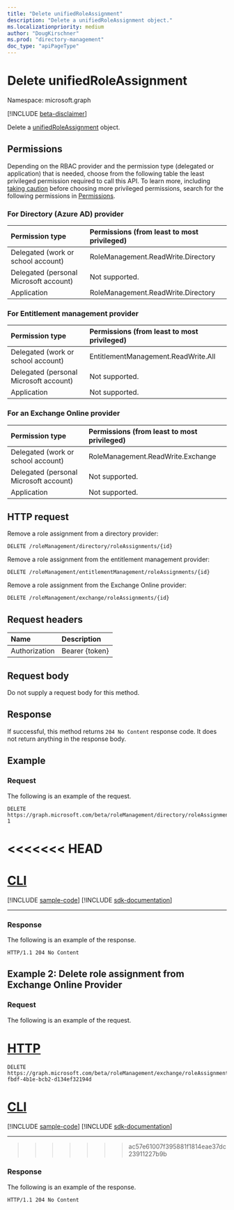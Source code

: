 ```yaml
---
title: "Delete unifiedRoleAssignment"
description: "Delete a unifiedRoleAssignment object."
ms.localizationpriority: medium
author: "DougKirschner"
ms.prod: "directory-management"
doc_type: "apiPageType"
---
```


# Delete unifiedRoleAssignment

Namespace: microsoft.graph

[!INCLUDE [beta-disclaimer](../../includes/beta-disclaimer.md)]

Delete a [unifiedRoleAssignment](../resources/unifiedRoleAssignment.md) object.

## Permissions

Depending on the RBAC provider and the permission type (delegated or application) that is needed, choose from the following table the least privileged permission required to call this API. To learn more, including [taking caution](/graph/auth/auth-concepts#best-practices-for-requesting-permissions) before choosing more privileged permissions, search for the following permissions in [Permissions](/graph/permissions-reference).

### For Directory (Azure AD) provider

|Permission type      | Permissions (from least to most privileged)              |
|:--------------------|:---------------------------------------------------------|
|Delegated (work or school account) |  RoleManagement.ReadWrite.Directory   |
|Delegated (personal Microsoft account) | Not supported.    |
|Application | RoleManagement.ReadWrite.Directory |

### For Entitlement management provider

|Permission type      | Permissions (from least to most privileged)              |
|:--------------------|:---------------------------------------------------------|
|Delegated (work or school account) |  EntitlementManagement.ReadWrite.All  |
|Delegated (personal Microsoft account) | Not supported.    |
|Application | Not supported. |

### For an Exchange Online provider

|Permission type      | Permissions (from least to most privileged)              |
|:--------------------|:---------------------------------------------------------|
|Delegated (work or school account) |  RoleManagement.ReadWrite.Exchange   |
|Delegated (personal Microsoft account) | Not supported.    |
|Application | Not supported. |

## HTTP request

Remove a role assignment from a directory provider:

<!-- { "blockType": "ignored" } -->

```http
DELETE /roleManagement/directory/roleAssignments/{id}
```

Remove a role assignment from the entitlement management provider:

<!-- { "blockType": "ignored" } -->

```http
DELETE /roleManagement/entitlementManagement/roleAssignments/{id}
```

Remove a role assignment from the Exchange Online provider:

<!-- { "blockType": "ignored" } -->

```http
DELETE /roleManagement/exchange/roleAssignments/{id}
```


## Request headers

| Name          | Description   |
|:--------------|:--------------|
| Authorization | Bearer {token} |

## Request body

Do not supply a request body for this method.

## Response

If successful, this method returns `204 No Content` response code. It does not return anything in the response body.

## Example

### Request

The following is an example of the request.

<!-- {
  "blockType": "request",
  "name": "delete_unifiedroleassignment",
  "sampleKeys": ["lAPpYvVpN0KRkAEhdxReEJC2sEqbR_9Hr48lds9SGHI-1"]
}-->

```http
DELETE https://graph.microsoft.com/beta/roleManagement/directory/roleAssignments/lAPpYvVpN0KRkAEhdxReEJC2sEqbR_9Hr48lds9SGHI-1
```

<<<<<<< HEAD
=======
# [CLI](#tab/cli)
[!INCLUDE [sample-code](../includes/snippets/cli/delete-unifiedroleassignment-cli-snippets.md)]
[!INCLUDE [sdk-documentation](../includes/snippets/snippets-sdk-documentation-link.md)]

---

### Response

The following is an example of the response.

<!-- {
  "blockType": "response",
  "truncated": true
} -->

```http
HTTP/1.1 204 No Content
```

## Example 2: Delete role assignment from Exchange Online Provider

### Request

The following is an example of the request.

# [HTTP](#tab/http)
<!-- {
  "blockType": "request",
  "name": "delete_exchange_unifiedroleassignment",
  "sampleKeys": ["e664cde0-fbdf-4b1e-bcb2-d134ef32194d"]
}-->

```http
DELETE https://graph.microsoft.com/beta/roleManagement/exchange/roleAssignments/e664cde0-fbdf-4b1e-bcb2-d134ef32194d
```

# [CLI](#tab/cli)
[!INCLUDE [sample-code](../includes/snippets/cli/delete-exchange-unifiedroleassignment-cli-snippets.md)]
[!INCLUDE [sdk-documentation](../includes/snippets/snippets-sdk-documentation-link.md)]

---

>>>>>>> ac57e61007f395881f1814eae37dc23911227b9b
### Response

The following is an example of the response.

<!-- {
  "blockType": "response",
  "truncated": true
} -->

```http
HTTP/1.1 204 No Content
```

<!-- uuid: 16cd6b66-4b1a-43a1-adaf-3a886856ed98
2019-02-04 14:57:30 UTC -->
<!-- {
  "type": "#page.annotation",
  "description": "Delete unifiedRoleAssignment",
  "keywords": "",
  "section": "documentation",
  "tocPath": ""
}-->


